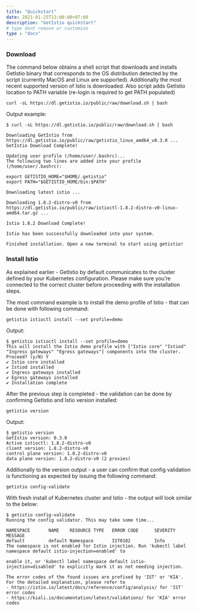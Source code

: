 ```yaml
---
title: "Quickstart"
date: 2021-01-25T13:00:00+07:00
description: "GetIstio quickstart"
# type dont remove or customize
type : "docs"
---
```


<h3>Download</h3>

The command below obtains a shell script that downloads and installs GetIstio binary that corresponds to the OS distribution detected by the script (currently MacOS and Linux are supported). Additionally the most recent supported version of Istio is downloaded. Also script adds GetIstio location to PATH variable (re-login is required to get PATH populated)

```
curl -sL https://dl.getistio.io/public/raw/download.sh | bash
```

Output example:

```
$ curl -sL https://dl.getistio.io/public/raw/download.sh | bash

Downloading GetIstio from https://dl.getistio.io/public/raw/getistio_linux_amd64_v0.3.0 ...
GetIstio Download Complete!

Updating user profile (/home/user/.bashrc)...
The following two lines are added into your profile (/home/user/.bashrc):

export GETISTIO_HOME="$HOME/.getistio"
export PATH="$GETISTIO_HOME/bin:$PATH"

Downloading latest istio ...

Downloading 1.8.2-distro-v0 from https://dl.getistio.io/public/raw/istioctl-1.8.2-distro-v0-linux-amd64.tar.gz ...

Istio 1.8.2 Download Complete!

Istio has been successfully downloaded into your system.

Finished installation. Open a new terminal to start using getistio!
```

<h3>Install Istio</h3>

As explained earlier - GetIstio by default communicates to the cluster defined by your Kubernetes configuration. Please make sure you’re connected to the correct cluster before proceeding with the installation steps.

The most command example is to install the demo profile of Istio - that can be done with following command:

```
getistio istioctl install --set profile=demo
```

Output:

```
$ getistio istioctl install --set profile=demo
This will install the Istio demo profile with ["Istio core" "Istiod" "Ingress gateways" "Egress gateways"] components into the cluster. Proceed? (y/N) Y
✔ Istio core installed
✔ Istiod installed
✔ Ingress gateways installed
✔ Egress gateways installed
✔ Installation complete 
```

After the previous step is completed - the validation can be done by confirming GetIstio and Istio version installed:

```
getistio version
```

Output:

```
$ getistio version
GetIstio version: 0.3.0
Active istioctl: 1.8.2-distro-v0
client version: 1.8.2-distro-v0
control plane version: 1.8.2-distro-v0
data plane version: 1.8.2-distro-v0 (2 proxies)
```

Additionally to the version output - a user can confirm that config validation is functioning as expected by issuing the following command:

```
getistio config-validate
```

With fresh install of Kubernetes cluster and Istio - the output will look similar to the below:

```
$ getistio config-validate
Running the config validator. This may take some time...

NAMESPACE       NAME    RESOURCE TYPE   ERROR CODE      SEVERITY        MESSAGE
default         default Namespace       IST0102         Info            The namespace is not enabled for Istio injection. Run 'kubectl label namespace default istio-injection=enabled' to
                                                                        enable it, or 'kubectl label namespace default istio-injection=disabled' to explicitly mark it as not needing injection.

The error codes of the found issues are prefixed by 'IST' or 'KIA'. For the detailed explanation, please refer to
- https://istio.io/latest/docs/reference/config/analysis/ for 'IST' error codes
- https://kiali.io/documentation/latest/validations/ for 'KIA' error codes
```
